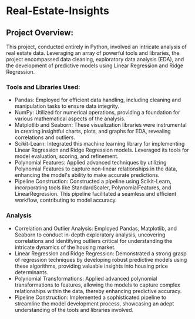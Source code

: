 # Real-Estate-Insights

## Project Overview:

This project, conducted entirely in Python, involved an intricate analysis of real estate data. Leveraging an array of powerful tools and libraries, the project encompassed data cleaning, exploratory data analysis (EDA), and the development of predictive models using Linear Regression and Ridge Regression.

### Tools and Libraries Used:

- Pandas: Employed for efficient data handling, including cleaning and manipulation tasks to ensure data integrity.
- NumPy: Utilized for numerical operations, providing a foundation for various mathematical aspects of the analysis.
- Matplotlib and Seaborn: These visualization libraries were instrumental in creating insightful charts, plots, and graphs for EDA, revealing correlations and outliers.
- Scikit-Learn: Integrated this machine learning library for implementing Linear Regression and Ridge Regression models. Leveraged its tools for model evaluation, scoring, and refinement.
- Polynomial Features: Applied advanced techniques by utilizing Polynomial Features to capture non-linear relationships in the data, enhancing the model's ability to make accurate predictions.
- Pipeline Construction: Constructed a pipeline using Scikit-Learn, incorporating tools like StandardScaler, PolynomialFeatures, and LinearRegression. This pipeline facilitated a seamless and efficient workflow, contributing to model accuracy.

### Analysis 
- Correlation and Outlier Analysis: Employed Pandas, Matplotlib, and Seaborn to conduct in-depth exploratory analysis, uncovering correlations and identifying outliers critical for understanding the intricate dynamics of the housing market.
- Linear Regression and Ridge Regression: Demonstrated a strong grasp of regression techniques by developing robust predictive models using these algorithms, providing valuable insights into housing price determinants.
- Polynomial Transformations: Applied advanced polynomial transformations to features, allowing the models to capture complex relationships within the data, thereby enhancing predictive accuracy.
- Pipeline Construction: Implemented a sophisticated pipeline to streamline the model development process, showcasing an adept understanding of the tools and libraries involved.
